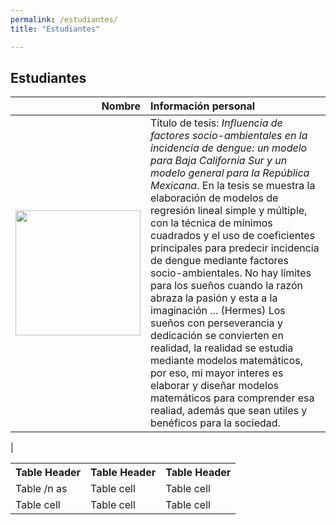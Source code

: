 ```yaml
---
permalink: /estudiantes/
title: "Estudiantes"

---
```


## Estudiantes

| Nombre |Información personal | 
| ------:| :-----------|
|<img src="https://juliojx.github.io/jorgevc/img-20181115-wa0002.jpg" width="200"> |Título de tesis: *Influencia de factores socio-ambientales en la incidencia de dengue: un modelo para Baja California Sur y un modelo general para la República Mexicana*. En la tesis se muestra la elaboración de modelos de regresión lineal simple y múltiple, con la técnica de mínimos cuadrados y el uso de coeficientes principales para predecir incidencia de dengue mediante factores socio-ambientales. No hay límites para los sueños cuando la razón abraza la pasión y esta a la imaginación ... (Hermes) Los sueños con perseverancia y dedicación se convierten en realidad, la realidad se estudia mediante modelos matemáticos, por eso, mi mayor interes es elaborar y diseñar modelos matemáticos para comprender esa realiad, además que sean utiles y benéficos para la sociedad.
|




<table>
    <tr>
        <th>Table Header</th>
        <th>Table Header</th>
        <th>Table Header</th>
    </tr>
    <tr>
        <td>Table /n as</td>
        <td>Table cell</td>
        <td>Table cell</td>
    </tr>
    <tr>
        <td>Table cell</td>
        <td>Table cell</td>
        <td>Table cell</td>
    </tr>
</table>
